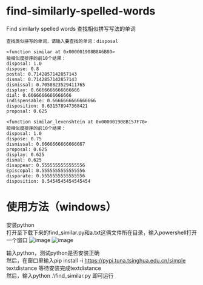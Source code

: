 # find-similarly-spelled-words
Find similarly spelled words
查找相似拼写写法的单词

```
查找类似拼写的单词，请输入要查找的单词：disposal

<function similar at 0x000001908B8A6B80>
按相似度排序的前10个结果：
disposal: 1.0
dispose: 0.8
postal: 0.7142857142857143
dismal: 0.7142857142857143
dismissal: 0.7058823529411765
display: 0.6666666666666666
dial: 0.6666666666666666
indispensable: 0.6666666666666666
disposition: 0.631578947368421
proposal: 0.625

<function similar_levenshtein at 0x000001908B157F70>
按相似度排序的前10个结果：
disposal: 1.0
dispose: 0.75
dismissal: 0.6666666666666667
proposal: 0.625
display: 0.625
dismal: 0.625
disappear: 0.5555555555555556
Episcopal: 0.5555555555555556
disparate: 0.5555555555555556
disposition: 0.5454545454545454
```

# 使用方法（windows）

安装python  
打开至下载下来的find_similar.py和a.txt这俩文件所在目录，输入powershell打开一个窗口
![image](https://github.com/freemedom/find-similarly-spelled-words/assets/57294686/9588abce-bc5d-4c42-b9eb-144adc76225d)
![image](https://github.com/freemedom/find-similarly-spelled-words/assets/57294686/2c7f8e86-1793-4cfd-a466-32acd3caa788)

输入python，测试python是否安装正确  
然后，在窗口里输入pip install -i https://pypi.tuna.tsinghua.edu.cn/simple textdistance
等待安装完成textdistance  
然后，输入python .\find_similar.py
即可运行






